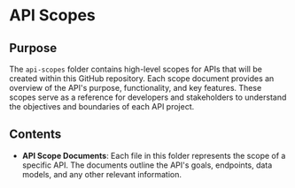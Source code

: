 # API Scopes

## Purpose

The `api-scopes` folder contains high-level scopes for APIs that will be created within this GitHub repository. Each scope document provides an overview of the API's purpose, functionality, and key features. These scopes serve as a reference for developers and stakeholders to understand the objectives and boundaries of each API project.

## Contents

- **API Scope Documents**: Each file in this folder represents the scope of a specific API. The documents outline the API's goals, endpoints, data models, and any other relevant information.
